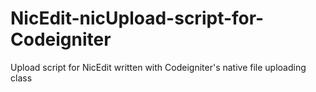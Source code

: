 NicEdit-nicUpload-script-for-Codeigniter
========================================

Upload script for NicEdit written with Codeigniter's native file uploading class